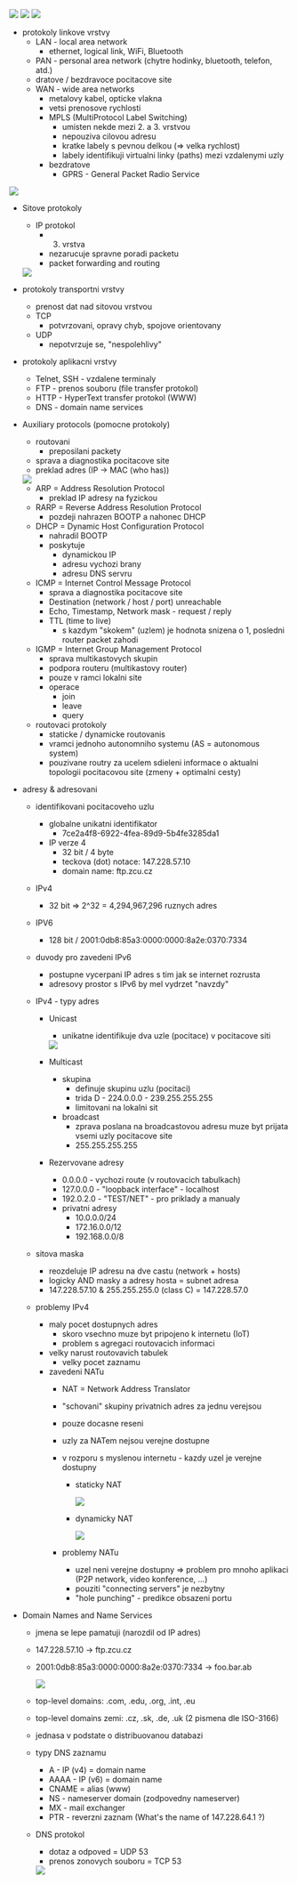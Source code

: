 <img src="../images/01/01.png">

<img src="../images/01/02.png">

<img src="../images/01/03.png">

- protokoly linkove vrstvy
    - LAN - local area network
        - ethernet, logical link, WiFi, Bluetooth
    - PAN - personal area network (chytre hodinky, bluetooth, telefon, atd.)
    - dratove / bezdravoce pocitacove site
    - WAN - wide area networks
        - metalovy kabel, opticke vlakna
        - vetsi prenosove rychlosti
        - MPLS (MultiProtocol Label Switching)
            - umisten nekde mezi 2. a 3. vrstvou
            - nepouziva cilovou adresu
            - kratke labely s pevnou delkou (=> velka rychlost)
            - labely identifikuji virtualni linky (paths) mezi vzdalenymi uzly
        - bezdratove
            - GPRS - General Packet Radio Service

<img src="../images/01/04.png">

- Sitove protokoly
    - IP protokol
        - 3. vrstva
        - nezarucuje spravne poradi packetu
        - packet forwarding and routing

    <img src="../images/01/05.png">

- protokoly transportni vrstvy
    - prenost dat nad sitovou vrstvou
    - TCP
        - potvrzovani, opravy chyb, spojove orientovany
    - UDP
        - nepotvrzuje se, "nespolehlivy"

- protokoly aplikacni vrstvy
    - Telnet, SSH - vzdalene terminaly
    - FTP - prenos souboru (file transfer protokol)
    - HTTP - HyperText transfer protokol (WWW)
    - DNS - domain name services

- Auxiliary protocols (pomocne protokoly)
    - routovani
        - preposilani packety
    - sprava a diagnostika pocitacove site
    - preklad adres (IP -> MAC (who has))

    <img src="../images/01/06.png">

    - ARP = Address Resolution Protocol
        - preklad IP adresy na fyzickou
    - RARP = Reverse Address Resolution Protocol
        - pozdeji nahrazen BOOTP a nahonec DHCP
    - DHCP = Dynamic Host Configuration Protocol
        - nahradil BOOTP
        - poskytuje
            - dynamickou IP
            - adresu vychozi brany
            - adresu DNS servru
    - ICMP = Internet Control Message Protocol
        - sprava a diagnostika pocitacove site
        - Destination (network / host / port) unreachable
        - Echo, Timestamp, Network mask - request / reply
        - TTL (time to live)
            - s kazdym "skokem" (uzlem) je hodnota snizena o 1, posledni router packet zahodi
    - IGMP = Internet Group Management Protocol
        - sprava multikastovych skupin
        - podpora routeru (multikastovy router)
        - pouze v ramci lokalni site
        - operace
            - join
            - leave
            - query
    - routovaci protokoly
        - staticke / dynamicke routovanis
        - vramci jednoho autonomniho systemu (AS = autonomous system)
        - pouzivane routry za ucelem sdieleni informace o aktualni topologii pocitacovou site (zmeny + optimalni cesty)

- adresy & adresovani
    - identifikovani pocitacoveho uzlu
        - globalne unikatni identifikator
            - 7ce2a4f8-6922-4fea-89d9-5b4fe3285da1
        - IP verze 4
            - 32 bit / 4 byte
            - teckova (dot) notace: 147.228.57.10
            - domain name: ftp.zcu.cz
    - IPv4
        - 32 bit => 2^32 = 4,294,967,296 ruznych adres
    - IPV6
        - 128 bit / 2001:0db8:85a3:0000:0000:8a2e:0370:7334
    - duvody pro zavedeni IPv6
        - postupne vycerpani IP adres s tim jak se internet rozrusta
        - adresovy prostor s IPv6 by mel vydrzet "navzdy"
    - IPv4 - typy adres
        - Unicast
            - unikatne identifikuje dva uzle (pocitace) v pocitacove siti

            <img src="../images/01/07.png">

        - Multicast
            - skupina
                - definuje skupinu uzlu (pocitaci)
                - trida D - 224.0.0.0 - 239.255.255.255
                - limitovani na lokalni sit
            - broadcast
                - zprava poslana na broadcastovou adresu muze byt prijata vsemi uzly pocitacove site
                - 255.255.255.255
        - Rezervovane adresy
            - 0.0.0.0 - vychozi route (v routovacich tabulkach)
            - 127.0.0.0 - "loopback interface" - localhost
            - 192.0.2.0 - "TEST/NET" - pro priklady a manualy
            - privatni adresy
                - 10.0.0.0/24
                - 172.16.0.0/12
                - 192.168.0.0/8

    - sitova maska
        - reozdeluje IP adresu na dve castu (network + hosts)
        - logicky AND masky a adresy hosta = subnet adresa
        - 147.228.57.10 & 255.255.255.0 (class C) = 147.228.57.0

    - problemy IPv4
        - maly pocet dostupnych adres
            - skoro vsechno muze byt pripojeno k internetu (IoT)
            - problem s agregaci routovacich informaci
        - velky narust routovavich tabulek
            - velky pocet zaznamu
        - zavedeni NATu
            - NAT = Network Address Translator
            - "schovani" skupiny privatnich adres za jednu verejsou
            - pouze docasne reseni
            - uzly za NATem nejsou verejne dostupne
            - v rozporu s myslenou internetu - kazdy uzel je verejne dostupny
                - staticky NAT

                    <img src="../images/01/08.png">

                - dynamicky NAT

                    <img src="../images/01/09.png">
            
            - problemy NATu
                - uzel neni verejne dostupny => problem pro mnoho aplikaci (P2P network, video konference, ...)
                - pouziti "connecting servers" je nezbytny
                - "hole punching" - predikce obsazeni portu

- Domain Names and Name Services
    - jmena se lepe pamatuji (narozdil od IP adres)
    - 147.228.57.10 -> ftp.zcu.cz
    - 2001:0db8:85a3:0000:0000:8a2e:0370:7334 -> foo.bar.ab

        <img src="../images/01/10.png">

    - top-level domains: .com, .edu, .org, .int, .eu
    - top-level domains zemi: .cz, .sk, .de, .uk (2 pismena dle ISO-3166)
    - jednasa v podstate o distribuovanou databazi
    - typy DNS zaznamu
        - A - IP (v4) = domain name
        - AAAA - IP (v6) = domain name
        - CNAME = alias (www)
        - NS - nameserver domain (zodpovedny nameserver)
        - MX - mail exchanger
        - PTR - reverzni zaznam (What's the name of 147.228.64.1 ?)
    - DNS protokol
        - dotaz a odpoved = UDP 53
        - prenos zonovych souboru = TCP 53

        <img src="../images/01/11.png">